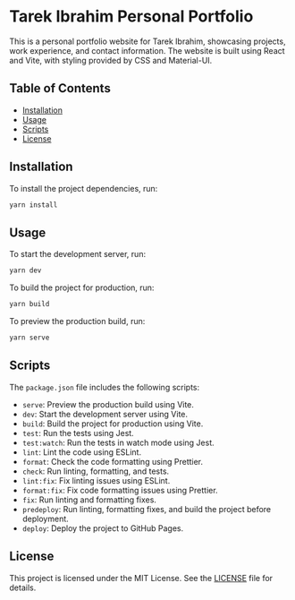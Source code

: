 # Tarek Ibrahim Personal Portfolio

This is a personal portfolio website for Tarek Ibrahim, showcasing projects, work experience, and contact information. The website is built using React and Vite, with styling provided by CSS and Material-UI.

## Table of Contents

- [Installation](#installation)
- [Usage](#usage)
- [Scripts](#scripts)
- [License](#license)

## Installation

To install the project dependencies, run:

```bash
yarn install
```

## Usage

To start the development server, run:

```bash
yarn dev
```

To build the project for production, run:

```bash
yarn build
```

To preview the production build, run:

```bash
yarn serve
```

## Scripts

The `package.json` file includes the following scripts:

- `serve`: Preview the production build using Vite.
- `dev`: Start the development server using Vite.
- `build`: Build the project for production using Vite.
- `test`: Run the tests using Jest.
- `test:watch`: Run the tests in watch mode using Jest.
- `lint`: Lint the code using ESLint.
- `format`: Check the code formatting using Prettier.
- `check`: Run linting, formatting, and tests.
- `lint:fix`: Fix linting issues using ESLint.
- `format:fix`: Fix code formatting issues using Prettier.
- `fix`: Run linting and formatting fixes.
- `predeploy`: Run linting, formatting fixes, and build the project before deployment.
- `deploy`: Deploy the project to GitHub Pages.



## License

This project is licensed under the MIT License. See the [LICENSE](LICENSE) file for details.
